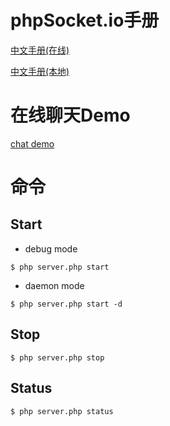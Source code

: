 # phpSocket.io手册
[中文手册(在线)](https://github.com/walkor/phpsocket.io/tree/master/docs/zh)

[中文手册(本地)](./vendor/workerman/phpsocket.io/docs/zh/README.md)

# 在线聊天Demo
[chat demo](http://www.workerman.net/demos/phpsocketio-chat/)

# 命令

## Start
- debug mode
```
$ php server.php start
```
- daemon mode
```
$ php server.php start -d
```

## Stop
```
$ php server.php stop
```

## Status
```
$ php server.php status
```